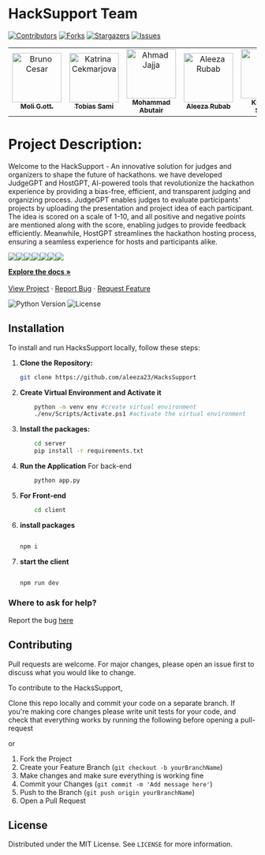 # HackSupport Team

[![Contributors][contributors-shield]][contributors-url]
[![Forks][forks-shield]][forks-url]
[![Stargazers][stars-shield]][stars-url]
[![Issues][issues-shield]][issues-url]
<table>
    <tbody>
        <tr>
          <td align="center">
                <a href="https://www.linkedin.com/in/moligott/">
                    <img src="https://media.discordapp.net/attachments/1257935718484017224/1258443826125738014/WhatsApp_Image_2023-06-10_at_21.36.48.jpg?ex=6688b964&is=668767e4&hm=2f6d4543b8587a1a6e313a05bd4c635e2999a9cae20a8745264e2238f68db937&=&format=webp&width=450&height=599" width="100px;" alt="Bruno Cesar"/>
                    <br />
                    <sub><b>Moli G.ott.</b></sub>
                </a> 
            </td>
          <td align="center">
                <a href="#">
                    <img src="https://media.discordapp.net/attachments/1256952185636393021/1258443547762491493/IMG_2728.png?ex=6688b922&is=668767a2&hm=69065d77f377381b03b117f56e2d69d055309819fff15a686d986f0b07da8b38&=&format=webp&quality=lossless&width=599&height=599" width="100px;" alt="Katrina Cekmarjova"/>
                    <br />
                    <sub><b>Tobias Sami</b></sub>
                </a> 
            </td>
            <td align="center">
                <a href="https://github.com/abutair">
                    <img src="https://media.discordapp.net/attachments/1256952185636393021/1258447200468467833/1690549379348.png?ex=6688bc89&is=66876b09&hm=5809b27474939f519fcb313d1184ffd6342be1eb205ddf329f3ddc8dd4ff22d2&=&format=webp&quality=lossless&width=599&height=599" width="100px;" alt="Ahmad Jajja"/>
                    <br />
                    <sub><b>Mohammad Abutair</b></sub>
                </a> 
            </td>
                        <td align="center">
                <a href="https://www.linkedin.com/in/aleezarubab/">
                    <img src="https://avatars.githubusercontent.com/u/130530849?v=4" width="100px;" alt="Aleeza Rubab"/>
                    <br />
                    <sub><b>Aleeza Rubab</b></sub>
                </a> 
            </td>
          <td align="center">
                <a href="www.linkedin.com/in/saima-zainab-958ba7240">
                    <img src="https://media.discordapp.net/attachments/1258047041310031938/1258442307590684704/IMG_20240704_201947.jpg?ex=6688b7fa&is=6687667a&hm=46356ab6027cf583eb6bfe87d70e5f29f3453f39d4ae0a4d7387d99c2c46c651&=&format=webp&width=596&height=599" width="100px;" alt="Aymen Noor"/>
                    <br />
                    <sub><b>Khadijah Shabir</b></sub>
                </a> 
            </td>
            <td align="center">
                <a href="#">
                    <img src="https://media.discordapp.net/attachments/1258057323440635994/1258438626350465034/IMG-20231116-WA0004.jpg?ex=6688b48d&is=6687630d&hm=63857cdbed817e218e786d6197fe4f759a88f74d56b51e67055ca621ac53a5a3&=&format=webp&width=399&height=599" width="100px;" alt="Inam Ul Rehman"/>
                    <br />
                    <sub><b>Saima Zainab</b></sub>
                </a> 
            </td>

     
</tbody>
<table>

# Project Description:

Welcome to the HackSupport - An innovative solution for judges and organizers to shape the future of hackathons.  we have developed JudgeGPT and HostGPT, AI-powered tools that revolutionize the hackathon experience by providing a bias-free, efficient, and transparent judging and organizing process. JudgeGPT enables judges to evaluate participants' projects by uploading the presentation and project idea of each participant. The idea is scored on a scale of 1-10, and all positive and negative points are mentioned along with the score, enabling judges to provide feedback efficiently. Meanwhile, HostGPT streamlines the hackathon hosting process, ensuring a seamless experience for hosts and participants alike.

<img src="./demo/imh01.PNG">
<img src="./demo/img02.PNG">
<img src="./demo/img03.PNG">
<img src="./demo/img04.PNG">
<img src="./demo/img05.PNG">
<img src="./demo/img06.PNG">
<img src="./demo/img07.png">



<p>
 <p>
    <a href="https://github.com/Ahmadjajja/EcoFactory"><strong>Explore the docs »</strong></a>
    <br />
    <br />
    <a href="https://lablab.ai/event/leap-2024-hackathon/ecofactor-team/ecofactor-smart-manufactures-solutions">View Project</a>
    ·
    <a href="https://github.com/Ahmadjajja/EcoFactory/issues">Report Bug</a>
    ·
    <a href="https://github.com/Ahmadjajja/EcoFactory/issues">Request Feature</a>
  </p>
</p>

![Python Version][python-image]
![License][license-image]


## Installation 

To install and run HacksSupport locally, follow these steps:

1. **Clone the Repository:**

    ```bash
    git clone https://github.com/aleeza23/HacksSupport

    ```
2. **Create Virtual Environment and Activate it**

    ```bash
        python -m venv env #create virtual environment
        ./env/Scripts/Activate.ps1 #activate the virtual environment
    ```
3. **Install the packages:**

    ```bash
        cd server 
        pip install -r requirements.txt
    
    ```

4. **Run the Application** For back-end 

    ```bash
        python app.py    
    ```   
5. **For Front-end**
    ```bash
        cd client
    ```
6. **install packages**
    ```bash

   npm i
    ```
7. **start the client**
    ```bash

   npm run dev

    ```

### Where to ask for help?
Report the bug [here](https://github.com/aleeza23/HacksSupport/issues)


## Contributing

Pull requests are welcome. For major changes, please open an issue first to discuss what you would like to change.

To contribute to the HacksSupport, 

Clone this repo locally and commit your code on a separate branch.
If you're making core changes please write unit tests for your code, and check that everything works by running the following before opening a pull-request

or 

1. Fork the Project
2. Create your Feature Branch (`git checkout -b yourBranchName`)
3. Make changes and make sure everything is working fine
4. Commit your Changes (`git commit -m 'Add message here'`)
5. Push to the Branch (`git push origin yourBranchName`)
6. Open a Pull Request

## License

Distributed under the MIT License. See `LICENSE` for more information.

[python-image]: https://img.shields.io/badge/python-v3.6+-blue.svg
[license-image]: https://img.shields.io/badge/license-MIT-blue.svg

[contributors-shield]: https://img.shields.io/github/contributors/aleeza23/HacksSupport.svg?style=for-the-badge
[contributors-url]: https://github.com/aleeza23/HacksSupport/graphs/contributors
[forks-shield]: https://img.shields.io/github/forks/aleeza23/HacksSupport.svg?style=for-the-badge
[forks-url]: https://github.com/aleeza23/HacksSupport/network/members
[stars-shield]: https://img.shields.io/github/stars/aleeza23/HacksSupport.svg?style=for-the-badge
[stars-url]: https://github.com/aleeza23/HacksSupport/stargazers
[issues-shield]: https://img.shields.io/github/issues/aleeza23/HacksSupport.svg?style=for-the-badge
[issues-url]: https://github.com/aleeza23/HacksSupport/issues
[license-shield]: https://img.shields.io/github/license/aleeza23/HacksSupport.svg?style=for-the-badge
[license-url]: https://github.com/aleeza23/HacksSupport/blob/master/LICENSE.txt
[linkedin-shield]: https://img.shields.io/badge/-LinkedIn-black.svg?style=for-the-badge&logo=linkedin&colorB=555




